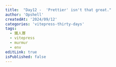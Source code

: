 ```yaml
---
title:  "Day12 -  'Prettier' isn't that great."
author: 'Opshell'
createdAt: '2024/09/12'
categories: 'vitepress-thirty-days'
tags:
  - 鐵人賽
  - vitepress
  - murmur
  - env
editLink: true
isPublished: false
---
```

